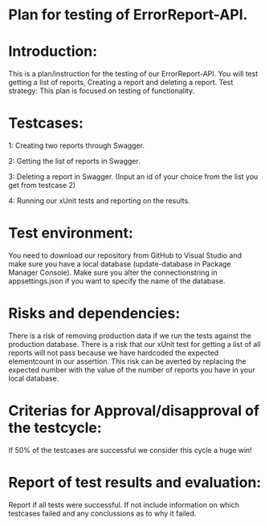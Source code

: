 # Plan for testing of ErrorReport-API.

# Introduction:
This is a plan/instruction for the testing of our ErrorReport-API.
You will test getting a list of reports, Creating a report and deleting a report.
Test strategy:
This plan is focused on testing of functionality.

# Testcases:
1: Creating two reports through Swagger.

2: Getting the list of reports in Swagger.

3: Deleting a report in Swagger. (Input an id of your choice from the list you get from testcase 2)

4: Running our xUnit tests and reporting on the results.

# Test environment:
You need to download our repository from GitHub to Visual Studio and make sure you have a local database (update-database in Package Manager Console). Make sure you alter the connectionstring in appsettings.json if you want to specify the name of the database.

# Risks and dependencies:
There is a risk of removing production data if we run the tests against the production database. 
There is a risk that our xUnit test for getting a list of all reports will not pass because we have hardcoded the expected elementcount in our assertion. This risk can be averted by replacing the expected number with the value of the number of reports you have in your local database.

# Criterias for Approval/disapproval of the testcycle:
If 50% of the testcases are successful we consider this cycle a huge win!

# Report of test results and evaluation:
Report if all tests were successful. If not include information on which testcases failed and any conclussions as to why it failed. 
